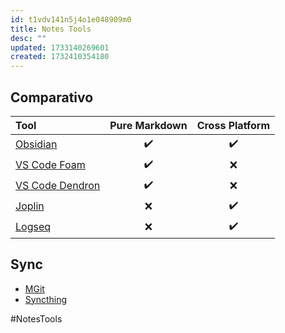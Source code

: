 ```yaml
---
id: t1vdv141n5j4o1e048909m0
title: Notes Tools
desc: ""
updated: 1733140269601
created: 1732410354180
---
```


## Comparativo

| Tool                                               | Pure Markdown | Cross Platform |
| :------------------------------------------------- | :-----------: | :------------: |
| [Obsidian](https://obsidian.md/)                   |      ✔️       |       ✔️       |
| [VS Code Foam](https://foambubble.github.io/foam/) |      ✔️       |       ❌       |
| [VS Code Dendron](https://wiki.dendron.so/)        |      ✔️       |       ❌       |
| [Joplin](https://joplinapp.org/)                   |      ❌       |       ✔️       |
| [Logseq](https://logseq.com/)                      |      ❌       |       ✔️       |

## Sync

- [MGit](https://github.com/maks/MGit)
- [Syncthing](https://syncthing.net/)

#NotesTools
